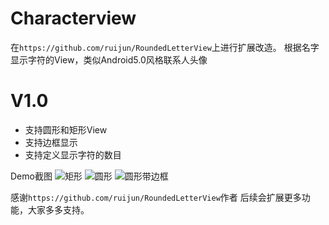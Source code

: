 # Characterview

在`https://github.com/ruijun/RoundedLetterView`上进行扩展改造。
根据名字显示字符的View，类似Android5.0风格联系人头像

V1.0
========
* 支持圆形和矩形View
* 支持边框显示
* 支持定义显示字符的数目


Demo截图
![矩形](/Screenshots/screenshot1)
![圆形](/Screenshots/screenshot2)
![圆形带边框](/Screenshots/screenshot3)


感谢`https://github.com/ruijun/RoundedLetterView`作者
后续会扩展更多功能，大家多多支持。
